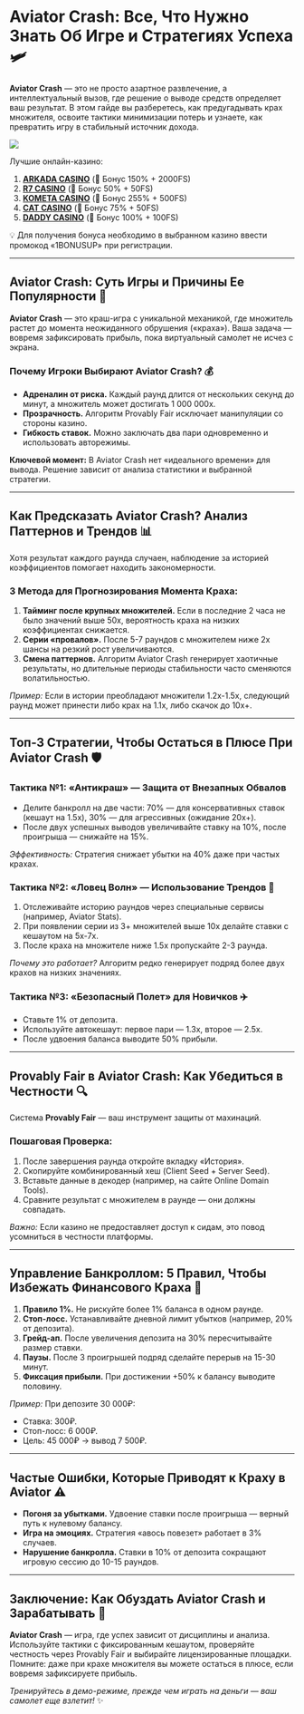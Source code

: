 # Aviator Crash: Все, Что Нужно Знать Об Игре и Стратегиях Успеха 🛩️  

**Aviator Crash** — это не просто азартное развлечение, а интеллектуальный вызов, где решение о выводе средств определяет ваш результат. В этом гайде вы разберетесь, как предугадывать крах множителя, освоите тактики минимизации потерь и узнаете, как превратить игру в стабильный источник дохода.  

[![](https://i.ibb.co/DPMjQDXT/aviator-creo.jpg)](https://clck.ru/3FcBLa)

Лучшие онлайн-казино:

1. **[ARKADA CASINO](https://clck.ru/3FcBLa "ARKADA CASINO")** (🎁 Бонус 150% + 2000FS)
2. **[R7 CASINO](https://clck.ru/3FcBQu "R7 CASINO")** (🎁 Бонус 50% + 50FS)
3. **[KOMETA CASINO](https://clck.ru/3FcBFf "KOMETA CASINO")** (🎁 Бонус 255% + 500FS)
4. **[CAT CASINO](https://clck.ru/3FcBKb "CAT CASINO")** (🎁 Бонус 75% + 50FS)
5. **[DADDY CASINO](https://clck.ru/3FcBU5 "DADDY CASINO")** (🎁 Бонус 100% + 100FS)

💡 Для получения бонуса необходимо в выбранном казино ввести промокод «1BONUSUP» при регистрации.

---

## Aviator Crash: Суть Игры и Причины Ее Популярности 🎯  

**Aviator Crash** — это краш-игра с уникальной механикой, где множитель растет до момента неожиданного обрушения («краха»). Ваша задача — вовремя зафиксировать прибыль, пока виртуальный самолет не исчез с экрана.  

### Почему Игроки Выбирают Aviator Crash? 💰  
- **Адреналин от риска.** Каждый раунд длится от нескольких секунд до минут, а множитель может достигать 1 000 000x.  
- **Прозрачность.** Алгоритм Provably Fair исключает манипуляции со стороны казино.  
- **Гибкость ставок.** Можно заключать два пари одновременно и использовать авторежимы.  

**Ключевой момент:** В Aviator Crash нет «идеального времени» для вывода. Решение зависит от анализа статистики и выбранной стратегии.  

---

## Как Предсказать Aviator Crash? Анализ Паттернов и Трендов 📊  

Хотя результат каждого раунда случаен, наблюдение за историей коэффициентов помогает находить закономерности.  

### 3 Метода для Прогнозирования Момента Краха:  
1. **Тайминг после крупных множителей.** Если в последние 2 часа не было значений выше 50x, вероятность краха на низких коэффициентах снижается.  
2. **Серии «провалов».** После 5-7 раундов с множителем ниже 2x шансы на резкий рост увеличиваются.  
3. **Смена паттернов.** Алгоритм Aviator Crash генерирует хаотичные результаты, но длительные периоды стабильности часто сменяются волатильностью.  

*Пример:* Если в истории преобладают множители 1.2x-1.5x, следующий раунд может принести либо крах на 1.1x, либо скачок до 10x+.  

---

## Топ-3 Стратегии, Чтобы Остаться в Плюсе При Aviator Crash 🛡️  

### Тактика №1: «Антикраш» — Защита от Внезапных Обвалов  
- Делите банкролл на две части: 70% — для консервативных ставок (кешаут на 1.5x), 30% — для агрессивных (ожидание 20x+).  
- После двух успешных выводов увеличивайте ставку на 10%, после проигрыша — снижайте на 15%.  

*Эффективность:* Стратегия снижает убытки на 40% даже при частых крахах.  

### Тактика №2: «Ловец Волн» — Использование Трендов 🌊  
1. Отслеживайте историю раундов через специальные сервисы (например, Aviator Stats).  
2. При появлении серии из 3+ множителей выше 10x делайте ставки с кешаутом на 5x-7x.  
3. После краха на множителе ниже 1.5x пропускайте 2-3 раунда.  

*Почему это работает?* Алгоритм редко генерирует подряд более двух крахов на низких значениях.  

### Тактика №3: «Безопасный Полет» для Новичков ✈️  
- Ставьте 1% от депозита.  
- Используйте автокешаут: первое пари — 1.3x, второе — 2.5x.  
- После удвоения баланса выводите 50% прибыли.  

---

## Provably Fair в Aviator Crash: Как Убедиться в Честности 🔍  

Система **Provably Fair** — ваш инструмент защиты от махинаций.  

### Пошаговая Проверка:  
1. После завершения раунда откройте вкладку «История».  
2. Скопируйте комбинированный хеш (Client Seed + Server Seed).  
3. Вставьте данные в декодер (например, на сайте Online Domain Tools).  
4. Сравните результат с множителем в раунде — они должны совпадать.  

*Важно:* Если казино не предоставляет доступ к сидам, это повод усомниться в честности платформы.  

---

## Управление Банкроллом: 5 Правил, Чтобы Избежать Финансового Краха 💸  

1. **Правило 1%.** Не рискуйте более 1% баланса в одном раунде.  
2. **Стоп-лосс.** Устанавливайте дневной лимит убытков (например, 20% от депозита).  
3. **Грейд-ап.** После увеличения депозита на 30% пересчитывайте размер ставки.  
4. **Паузы.** После 3 проигрышей подряд сделайте перерыв на 15-30 минут.  
5. **Фиксация прибыли.** При достижении +50% к балансу выводите половину.  

*Пример:* При депозите 30 000₽:  
- Ставка: 300₽.  
- Стоп-лосс: 6 000₽.  
- Цель: 45 000₽ → вывод 7 500₽.  

---

## Частые Ошибки, Которые Приводят к Краху в Aviator ⚠️  

- **Погоня за убытками.** Удвоение ставки после проигрыша — верный путь к нулевому балансу.  
- **Игра на эмоциях.** Стратегия «авось повезет» работает в 3% случаев.  
- **Нарушение банкролла.** Ставки в 10% от депозита сокращают игровую сессию до 10-15 раундов.  

---

## Заключение: Как Обуздать Aviator Crash и Зарабатывать 🚀  

**Aviator Crash** — игра, где успех зависит от дисциплины и анализа. Используйте тактики с фиксированным кешаутом, проверяйте честность через Provably Fair и выбирайте лицензированные площадки. Помните: даже при крахе множителя вы можете остаться в плюсе, если вовремя зафиксируете прибыль.  

*Тренируйтесь в демо-режиме, прежде чем играть на деньги — ваш самолет еще взлетит!* ✨  
